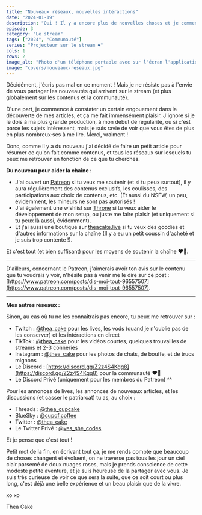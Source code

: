 ```yaml
---
title: "Nouveaux réseaux, nouvelles intéractions"
date: "2024-01-19"
description: "Oui ! Il y a encore plus de nouvelles choses et je commence dès janvier car le plaisir n'attend pas !!!"
episode: 3
category: "Le stream"
tags: ["2024", "Communauté"]
series: "Projecteur sur le stream ❤️"
cols: 1
rows: 2
image_alt: "Photo d'un téléphone portable avec sur l'écran l'application Twitch qui se lance"
image: "covers/nouveaux-reseaux.jpg"
---
```


Décidément, j'écris pas mal en ce moment&nbsp;! Mais je ne résiste pas à l'envie de vous partager les nouveautés qui arrivent sur le stream (et plus globalement sur les contenus et la communauté).

D'une part, je commence à constater un certain engouement dans la découverte de mes articles, et ça me fait immensément plaisir. J'ignore si je le dois à ma plus grande production, à mon début de régularité, ou si c'est parce les sujets intéressent, mais je suis ravie de voir que vous êtes de plus en plus nombreux·ses à me lire. Merci, vraiment&nbsp;!

Donc, comme il y a du nouveau j'ai décidé de faire un petit article pour résumer ce qu'on fait comme contenus, et tous les réseaux sur lesquels tu peux me retrouver en fonction de ce que tu cherches.

__Du nouveau pour aider la chaîne&nbsp;:__

- J'ai ouvert un [Patreon](https://www.patreon.com/TheaCake) si tu veux me soutenir (et si tu peux surtout), il y aura régulièrement des contenus exclusifs, les coulisses, des participations aux choix de contenus, etc. (Et aussi du NSFW, un peu, évidemment, les mineurs ne sont pas autorisés&nbsp;!
- J'ai également une wishlist sur [Throne](https://throne.com/thea_cake) si tu veux aider le développement de mon setup, ou juste me faire plaisir (et uniquement si tu peux là aussi, évidemment).
- Et j'ai aussi une boutique sur [theacake.live](https://theacake.live/) si tu veux des goodies et d'autres informations sur la chaîne (Il y a eu un petit coussin d'acheté et je suis trop contente&nbsp;!).

Et c'est tout (et bien suffisant) pour les moyens de soutenir la chaîne ❤️‍🔥.

---

D'ailleurs, concernant le Patreon, j'aimerais avoir ton avis sur le contenu que tu voudrais y voir, n'hésite pas à venir me le dire sur ce post&nbsp;: [https://www.patreon.com/posts/dis-moi-tout-96557507](https://www.patreon.com/posts/dis-moi-tout-96557507).

---

__Mes autres réseaux&nbsp;:__

Sinon, au cas où tu ne les connaîtrais pas encore, tu peux me retrouver sur&nbsp;:

- Twitch&nbsp;: [@thea_cake](https://twitch.tv/thea_cake) pour les lives, les vods (quand je n'oublie pas de les conserver) et les intéractions en direct
- TikTok&nbsp;: [@thea_cake](https://tiktok.com/@thea_cake) pour les vidéos courtes, quelques trouvailles de streams et 2-3 conneries
- Instagram&nbsp;: [@thea_cake](https://instagram.com/thea_cake) pour les photos de chats, de bouffe, et de trucs mignons
- Le Discord&nbsp;: [https://discord.gg/Z2z4S4Kgq8](https://discord.gg/Z2z4S4Kgq8) pour la communauté ❤️‍🔥
- Le Discord Privé (uniquement pour les membres du Patreon) ^^

Pour les annonces de lives, les annonces de nouveaux articles, et les discussions (et casser le patriarcat) tu as, au choix&nbsp;:

- Threads&nbsp;: [@thea_cupcake](https://www.threads.net/@thea_cupcake)
- BlueSky&nbsp;: [@cupof.coffee](https://bsky.app/profile/cupof.coffee) 
- Twitter&nbsp;: [@thea_cake](https://twitter.com/thea_cake)
- Le Twitter Privé&nbsp;: [@yes_she_codes](https://twitter.com/yes_she_codes)

Et je pense que c'est tout&nbsp;!

Petit mot de la fin, en écrivant tout ça, je me rends compte que beaucoup de choses changent et évoluent, on ne traverse pas tous les jour un ciel clair parsemé de doux nuages roses, mais je prends conscience de cette modeste petite aventure, et je suis heureuse de la partager avec vous. Je suis très curieuse de voir ce que sera la suite, que ce soit court ou plus long, c'est déjà une belle expérience et un beau plaisir que de la vivre.

xo xo 

Thea Cake

